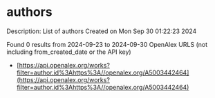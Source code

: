 # authors
Description: List of authors
Created on Mon Sep 30 01:22:23 2024

Found 0 results from 2024-09-23 to 2024-09-30
OpenAlex URLS (not including from_created_date or the API key)
- [https://api.openalex.org/works?filter=author.id%3Ahttps%3A//openalex.org/A5003442464](https://api.openalex.org/works?filter=author.id%3Ahttps%3A//openalex.org/A5003442464)

